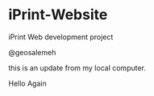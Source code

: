 # iPrint-Website
iPrint Web development project

@geosalemeh

this is an update from my local computer.

Hello Again
